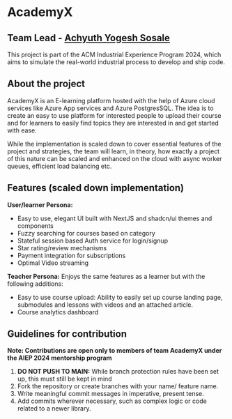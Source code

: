 # AcademyX

## Team Lead - [Achyuth Yogesh Sosale](https://github.com/achyuthcodes30)


This project is part of the ACM Industrial Experience Program 2024, which aims to simulate the real-world industrial process to develop and ship code.

## About the project

AcademyX is an E-learning platform hosted with the help of Azure cloud services like Azure App services and Azure PostgresSQL. The idea is to create an easy to use platform for interested people to upload their course 
and for learners to easily find topics they are interested in and get started with ease. 

While the implementation is scaled down to cover essential features of the project and strategies, the team will learn, in theory, how exactly a project of this nature can be scaled and enhanced on the cloud with async worker queues,
efficient load balancing etc.

## Features (scaled down implementation)

**User/learner Persona:**
- Easy to use, elegant UI built with NextJS and shadcn/ui themes and components
- Fuzzy searching for courses based on category
- Stateful session based Auth service for login/signup
- Star rating/review mechanisms
- Payment integration for subscriptions
- Optimal Video streaming

**Teacher Persona:**
Enjoys the same features as a learner but with the following additions:
- Easy to use course upload: Ability to easily set up course landing page, submodules and lessons with videos and an attached article.
- Course analytics dashboard

## Guidelines for contribution

**Note: Contributions are open only to members of team AcademyX under the AIEP 2024 mentorship program**

1. **DO NOT PUSH TO MAIN:** While branch protection rules have been set up, this must still be kept in mind
2. Fork the repository or create branches with your name/ feature name.
3. Write meaningful commit messages in imperative, present tense.
4. Add commits wherever necessary, such as complex logic or code related to a newer library.

